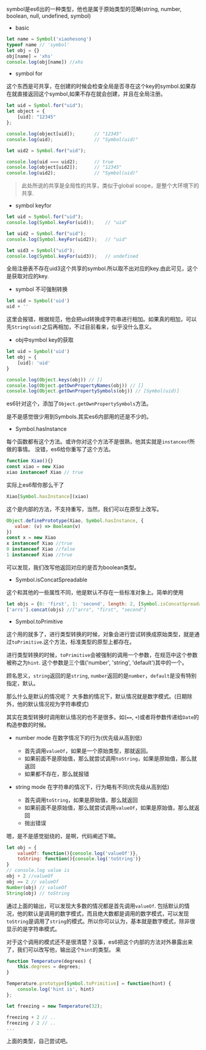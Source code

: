 symbol是es6出的一种类型，他也是属于原始类型的范畴(string, number, boolean, null, undefined, symbol)

- basic

```javascript
let name = Symbol('xiaohesong')
typeof name // 'symbol'
let obj = {}
obj[name] = 'xhs'
console.log(obj[name]) //xhs
```

- symbol for

这个东西是可共享，在创建的时候会检查全局是否寻在这个key的symbol.如果存在就直接返回这个symbol,如果不存在就会创建，并且在全局注册。
```javascript
let uid = Symbol.for("uid");
let object = {
    [uid]: "12345"
};

console.log(object[uid]);       // "12345"
console.log(uid);               // "Symbol(uid)"

let uid2 = Symbol.for("uid");

console.log(uid === uid2);      // true
console.log(object[uid2]);      // "12345"
console.log(uid2);              // "Symbol(uid)"
```

> 此处所说的共享是全局性的共享，类似于global scope，是整个大环境下的共享.

- symbol keyfor

```javascript
let uid = Symbol.for("uid");
console.log(Symbol.keyFor(uid));    // "uid"

let uid2 = Symbol.for("uid");
console.log(Symbol.keyFor(uid2));   // "uid"

let uid3 = Symbol("uid");
console.log(Symbol.keyFor(uid3));   // undefined
```
全局注册表不存在uid3这个共享的symbol.所以取不出对应的key.由此可见，这个是获取对应的key.

- symbol 不可强制转换

```javascript
let uid = Symbol('uid')
uid + ''
```
这里会报错，根据规范，他会把uid转换成字符串进行相加。如果真的相加，可以先`String(uid)`之后再相加，不过目前看来，似乎没什么意义。

- obj中symbol key的获取

```javascript
let uid = Symbol('uid')
let obj = {
    [uid]: 'uid'
}

console.log(Object.keys(obj)) // []
console.log(Object.getOwnPropertyNames(obj)) // []
console.log(Object.getOwnPropertySymbols(obj)) // [Symbol(uid)]
```

es6针对这个，添加了`Object.getOwnPropertySymbols`方法。

 是不是感觉很少用到Symbols.其实es6内部用的还是不少的。
 
 - Symbol.hasInstance
 
 每个函数都有这个方法。或许你对这个方法不是很熟，他其实就是`instanceof`所做的事情。
 没错，es6给你重写了这个方法。
 ```javascript
function Xiao(){}
const xiao = new Xiao
xiao instanceof Xiao // true
 ```
 实际上es6帮你那么干了
 ```javascript
 Xiao[Symbol.hasInstance](xiao)
 ```
 
 这个是内部的方法，不支持重写，当然，我们可以在原型上改写。
 
 ```javascript
 Object.definePrototype(Xiao, Symbol.hasInstance, {
    value: (v) => Boolean(v)
 })
 const x = new Xiao
 x instanceof Xiao //true
 0 instanceof Xiao //false
 1 instanceof Xiao //true
 ```
 可以发现，我们改写他返回对应的是否为boolean类型。
 
 - Symbol.isConcatSpreadable
 
 这个和其他的一些属性不同，他是默认不存在一些标准对象上。简单的使用
 
 ```javascript
 let objs = {0: 'first', 1: 'second', length: 2, [Symbol.isConcatSpreadable]: true}
 ['arrs'].concat(objs) //["arrs", "first", "second"]
 ```
 
 - Symbol.toPrimitive
 
这个用的就多了，进行类型转换的时候，对象会进行尝试转换成原始类型，就是通过`toPrimitive`.这个方法，标准类型的原型上都存在。

进行类型转换的时候，`toPrimitive`会被强制的调用一个参数，在规范中这个参数被称之为`hint`. 这个参数是三个值('number', 'string', 'default')其中的一个。

顾名思义，`string`返回的是`string`, `number`返回的是`number`，`default`是没有特别指定，默认。

那么什么是默认的情况呢？ 大多数的情况下，默认情况就是数字模式。(日期除外，他的默认情况视为字符串模式)

其实在类型转换时调用默认情况的也不是很多。如(`==`, `+`)或者将参数传递给`Date`的构造参数的时候。

- number mode
在数字情况下的行为(优先级从高到低)
  - 首先调用`valueOf`，如果是一个原始类型，那就返回。
  - 如果前面不是原始值，那么就尝试调用`toString`，如果是原始值，那么就返回
  - 如果都不存在，那么就报错

- string mode
在字符串的情况下，行为略有不同(优先级从高到低)
  - 首先调用`toString`，如果是原始值，那么就返回
  - 如果前面不是原始值，那么就尝试调用`valueOf`，如果是原始值，那么就返回
  - 抛出错误
  
嗯，是不是感觉挺绕的，是啊，代码阐述下嘛。
```javascript
let obj = {
    valueOf: function(){console.log('valueOf')},
    toString: function(){console.log('toString')}
}
// console.log value is
obj + 2 //valueOf
obj == 2 // valueOf
Number(obj) // valueOf
String(obj) // toString
```
通过上面的输出，可以发现大多数的情况都是首先调用`valueOf`.
包括默认的情况，他的默认是调用的数字模式，而且绝大数都是调用的数字模式，可以发现`toString`是调用了`string`的模式。所以你可以认为，基本就是数字模式，除非很显示的是字符串模式。

对于这个调用的模式还不是很清楚？没事，es6把这个内部的方法对外暴露出来了，我们可以改写他，输出这个`hint`的类型。 来

```javascript
function Temperature(degrees) {
    this.degrees = degrees;
}

Temperature.prototype[Symbol.toPrimitive] = function(hint) {
	console.log('hint is', hint)
};

let freezing = new Temperature(32);

freezing + 2 // ..
freezing / 2 // ..
...
```
上面的类型，自己尝试吧。
